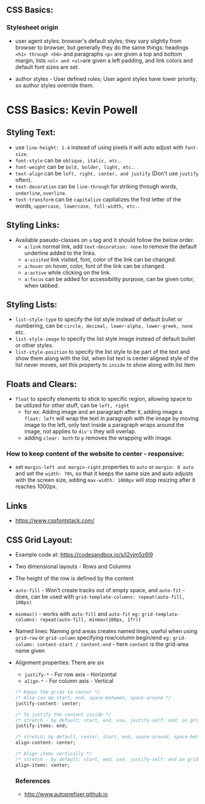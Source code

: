 ## CSS Basics:
### Stylesheet origin

- user agent styles: browser's default styles; they vary slightly from browser to browser, but generally they do the same
  things: headings `<h1> through <h6>` and paragraphs `<p>` are given a top and bottom
  margin, lists `<ol> and <ul>`are given a left padding, and link colors and default
  font sizes are set.

- author styles - User defined rules; User agent styles have lower priority, so author styles override them.


# CSS Basics: Kevin Powell

## Styling Text:

- use `line-height: 1.4` instead of using pixels it will auto adjust with `font-size`.
- `font-style` can be `oblique, italic, etc.`.
- `font-weight` can be `bold, bolder, light, etc.`.
- `text-align` can be `left, right, center, and justify` (Don't use `justify` often).
- `text-decoration` can be `line-through` for striking through words, `underline`, `overline`.
- `text-transform` can be `capitalize` capitalizes the first letter of the words,  `uppercase, lowercase, full-width, etc.`.

## Styling Links:
- Available pseudo-classes on `a` tag and it should follow the below order.
  - `a:link` normal link, add `text-decoration: none` to remove the default underline added to the links.
  - `a:visited` link visited, font, color of the link can be changed.
  - `a:hover` on hover, color, font of the link can be changed.
  - `a:active` while clicking on the link.
  - `a:focus` can be added for accessibility purpose, can be given color, when tabbed.

## Styling Lists:

- `list-style-type` to specify the list style instead of default bullet or numbering, can be `circle, decimal, lower-alpha, lower-greek, none` etc.
- `list-style-image` to specify the list style image instead of default bullet or other styles.
- `list-style-position` to specify the list style to be part of the text and show them along with the list, when list text is center
aligned style of the list never moves, set this property to `inside` to show along with list item

## Floats and Clears:

- `float` to specify elements to stick to specific region, allowing space to be utilized for other stuff, can be `left, right`
  - for ex: Adding image and an paragraph after it, adding image a `float: left` will wrap the text in paragraph with the image by moving image to the left, only text inside a paragraph wraps around the image, not applies to `div's` they will overlap.
  - adding `clear: both` to `p` removes the wrapping with image.

### How to keep content of the website to center - responsive:

- set `margin-left and margin-right` properties to `auto` or `margin: 0 auto` and set the `width: 70%`, so that it keeps the same size and auto adjusts with the screen size, adding `max-width: 1000px` will stop resizing after it reaches 1000px.

## Links

- https://www.cssfontstack.com/

## CSS Grid Layout:

- Example code at: https://codesandbox.io/s/l2yjm5z6l9

- Two dimensional layouts - Rows and Columns

- The height of the row is defined by the content

- `auto-fill` - Won't create tracks out of empty space,  and `auto-fit` - does, can be used with `grid-template-columns: repeat(auto-fill, 100px)`

- `minmax()` - works with `auto-fill` and `auto-fit` `eg:` `grid-template-columns: repeat(auto-fill, minmax(100px, 1fr))`

- Named lines: Naming grid areas creates named lines, useful when using `grid-row` or `grid-column` specifying row/column begin/end
  `eg:` `grid-column: content-start / content-end` - here `content` is the grid-area name given

- Alignment properties: There are six
  - `justify-*` - For row axis - Horizontal
  - `align-*` - For column axis - Vertical

  ```css
  /* Keeps the grids to center */
  /* Also can be start, end, space-between, space-around */
  justify-content: center;

  /* To justify the content inside */
  /* stretch - by default; start, end, use, justify-self: end; on grid item */
  justify-items: end;

  /* stretch; by default, center, start, end, space-around, space-between*/
  align-content: center;

  /* Align items vertically */
  /* stretch - by default; start, end, use, justify-self: end on grid item, base-line */
  align-items: center;
  ```

  ### References
  - http://www.autoprefixer.github.io
